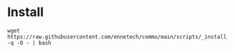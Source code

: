 # Install
```
wget https://raw.githubusercontent.com/ennetech/commo/main/scripts/_install_commo -q -O - | bash
```
